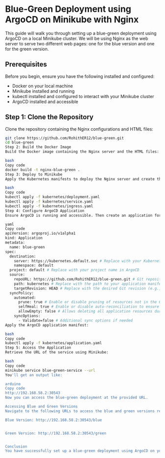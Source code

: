 # Blue-Green Deployment using ArgoCD on Minikube with Nginx

This guide will walk you through setting up a blue-green deployment using ArgoCD on a local Minikube cluster. We will be using Nginx as the web server to serve two different web pages: one for the blue version and one for the green version.

## Prerequisites

Before you begin, ensure you have the following installed and configured:

- Docker on your local machine
- Minikube installed and running
- kubectl installed and configured to interact with your Minikube cluster
- ArgoCD installed and accessible

## Step 1: Clone the Repository

Clone the repository containing the Nginx configurations and HTML files:

```bash
git clone https://github.com/RohithER12/blue-green.git
cd blue-green
Step 2: Build the Docker Image
Build the Docker image containing the Nginx server and the HTML files:

bash
Copy code
docker build -t nginx-blue-green .
Step 3: Deploy to Minikube
Apply the Kubernetes manifests to deploy the Nginx server and create the necessary services and ingress:

bash
Copy code
kubectl apply -f kubernetes/deployment.yaml
kubectl apply -f kubernetes/service.yaml
kubectl apply -f kubernetes/ingress.yaml
Step 4: Configure ArgoCD Application
Ensure ArgoCD is running and accessible. Then create an application for the blue-green deployment:

yaml
Copy code
apiVersion: argoproj.io/v1alpha1
kind: Application
metadata:
  name: blue-green
spec:
  destination:
    server: https://kubernetes.default.svc # Replace with your Kubernetes API server
    namespace: default
  project: default # Replace with your project name in ArgoCD
  source:
    repoURL: https://github.com/RohithER12/blue-green.git # Git repository URL
    path: kubernetes # Replace with the path to your application manifests within the repo
    targetRevision: HEAD # Replace with the desired Git revision (e.g., branch, tag, commit hash)
  syncPolicy:
    automated:
      prune: true # Enable or disable pruning of resources not in the Git repository
      selfHeal: true # Enable or disable auto-reconciliation to ensure desired state
      allowEmpty: false # Allows deleting all application resources during automatic syncing ( false by default ).
    syncOptions:
      - Validate=false # Additional sync options if needed
Apply the ArgoCD application manifest:

bash
Copy code
kubectl apply -f kubernetes/application.yaml
Step 5: Access the Application
Retrieve the URL of the service using Minikube:

bash
Copy code
minikube service blue-green-service --url
You'll get an output like:

arduino
Copy code
http://192.168.58.2:30543
Now you can access the blue-green deployment at the provided URL.

Accessing Blue and Green Versions
Navigate to the following URLs to access the blue and green versions respectively:

Blue Version: http://192.168.58.2:30543/blue


Green Version: http://192.168.58.2:30543/green


Conclusion
You have successfully set up a blue-green deployment using ArgoCD on your local Minikube cluster with Nginx serving different versions of the web pages. You can now easily switch between the blue and green versions of your application.
